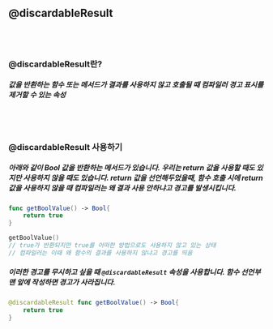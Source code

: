 ## @discardableResult

<br>
<br>

### @discardableResult란?
##### 값을 반환하는 함수 또는 메서드가 결과를 사용하지 않고 호출될 때 컴파일러 경고 표시를 제거할 수 있는 속성

<br>
<br>

### @discardableResult 사용하기
##### 아래와 같이 Bool 값을 반환하는 메서드가 있습니다. 우리는 return 값을 사용할 때도 있지만 사용하지 않을 때도 있습니다. return 값을 선언해두었을때, 함수 호출 시에 return 값을 사용하지 않을 때 컴파일러는 왜 결과 사용 안하냐고 경고를 발생시킵니다.
```Swift
func getBoolValue() -> Bool{
    return true
}

getBoolValue() 
// true가 반환되지만 true를 어떠한 방법으로도 사용하지 않고 있는 상태
// 컴파일러는 이때 왜 함수의 결과를 사용하지 않냐고 경고를 띄움
```

##### 이러한 경고를 무시하고 싶을 때 `@discardableResult` 속성을 사용합니다. 함수 선언부 맨 앞에 작성하면 경고가 사라집니다.
```Swift
@discardableResult func getBoolValue() -> Bool{
    return true
}
```
